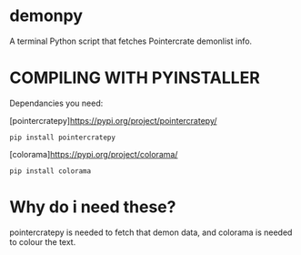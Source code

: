 # demonpy
A terminal Python script that fetches Pointercrate demonlist info.

# COMPILING WITH PYINSTALLER
Dependancies you need:

[pointercratepy]https://pypi.org/project/pointercratepy/

`pip install pointercratepy`

[colorama]https://pypi.org/project/colorama/

`pip install colorama`

# Why do i need these?
pointercratepy is needed to fetch that demon data, and colorama is needed to colour the text.
